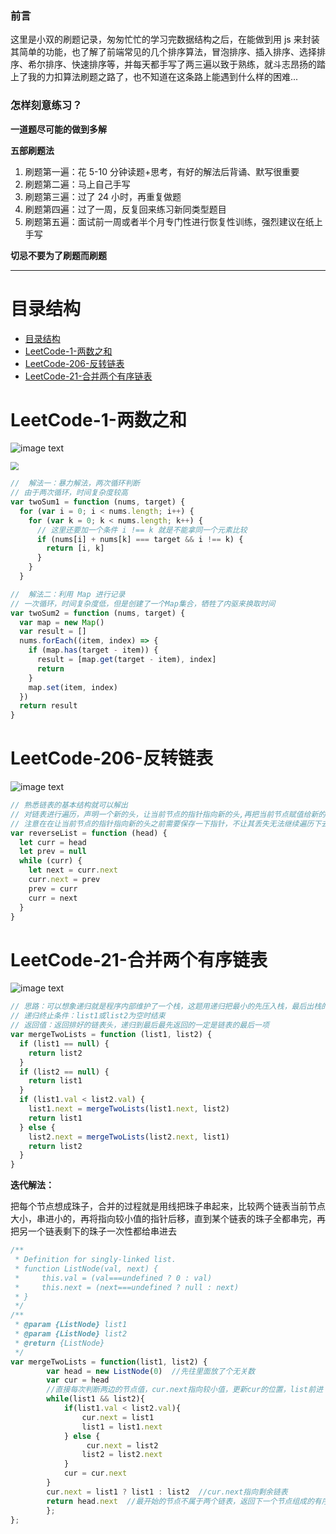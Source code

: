 <!--

 * @Descripttion: 说明
 * @Author: ZXS
 * @Date: 2022-07-29 00:01:33
 * @LastEditors: ZXS
 * @LastEditTime: 2022-08-09 23:15:50
-->

### 前言

这里是小双的刷题记录，匆匆忙忙的学习完数据结构之后，在能做到用 js 来封装其简单的功能，也了解了前端常见的几个排序算法，冒泡排序、插入排序、选择排序、希尔排序、快速排序等，并每天都手写了两三遍以致于熟练，就斗志昂扬的踏上了我的力扣算法刷题之路了，也不知道在这条路上能遇到什么样的困难...

### 怎样刻意练习？

**一道题尽可能的做到多解**

**五部刷题法**

1. 刷题第一遍：花 5-10 分钟读题+思考，有好的解法后背诵、默写很重要
2. 刷题第二遍：马上自己手写
3. 刷题第三遍：过了 24 小时，再重复做题
4. 刷题第四遍：过了一周，反复回来练习新同类型题目
5. 刷题第五遍：面试前一周或者半个月专门性进行恢复性训练，强烈建议在纸上手写

**切忌不要为了刷题而刷题**

---

# 目录结构

- [目录结构](#目录结构)
- [LeetCode-1-两数之和](#leetcode-1-两数之和)
- [LeetCode-206-反转链表](#leetcode-206-反转链表)
- [LeetCode-21-合并两个有序链表](#leetcode-21-合并两个有序链表)

# LeetCode-1-两数之和

![image text](https://gitee.com/zxs5188k/LeetCode/raw/master/images/LeetCode-1-两数之和.png)

<img src="C:\Users\小双哥哥\Desktop\LeetCode刷题记录\LeetCode\images\LeetCode-1-两数之和.png" style="zoom:80%;" />

```js
//  解法一：暴力解法，两次循环判断
// 由于两次循环，时间复杂度较高
var twoSum1 = function (nums, target) {
  for (var i = 0; i < nums.length; i++) {
    for (var k = 0; k < nums.length; k++) {
      // 这里还要加一个条件 i !== k 就是不能拿同一个元素比较
      if (nums[i] + nums[k] === target && i !== k) {
        return [i, k]
      }
    }
  }
```

```js
//  解法二：利用 Map 进行记录
// 一次循环，时间复杂度低，但是创建了一个Map集合，牺牲了内驱来换取时间
var twoSum2 = function (nums, target) {
  var map = new Map()
  var result = []
  nums.forEach((item, index) => {
    if (map.has(target - item)) {
      result = [map.get(target - item), index]
      return
    }
    map.set(item, index)
  })
  return result
}
```

# LeetCode-206-反转链表

![image text](https://gitee.com/zxs5188k/LeetCode/raw/master/images/LeetCode-206-反转链表.png)

```js
// 熟悉链表的基本结构就可以解出
// 对链表进行遍历，声明一个新的头，让当前节点的指针指向新的头,再把当前节点赋值给新的头
// 注意在在让当前节点的指针指向新的头之前需要保存一下指针，不让其丢失无法继续遍历下去
var reverseList = function (head) {
  let curr = head
  let prev = null
  while (curr) {
    let next = curr.next
    curr.next = prev
    prev = curr
    curr = next
  }
}
```

# LeetCode-21-合并两个有序链表

![image text](https://gitee.com/zxs5188k/LeetCode/raw/master/images/LeetCode-21-合并两个有序链表.png)

```js
// 思路：可以想象递归就是程序内部维护了一个栈，这题用递归把最小的先压入栈，最后出栈的时候，依次连接在一起就可以了
// 递归终止条件：list1或list2为空时结束
// 返回值：返回排好的链表头，递归到最后最先返回的一定是链表的最后一项
var mergeTwoLists = function (list1, list2) {
  if (list1 == null) {
    return list2
  }
  if (list2 == null) {
    return list1
  }
  if (list1.val < list2.val) {
    list1.next = mergeTwoLists(list1.next, list2)
    return list1
  } else {
    list2.next = mergeTwoLists(list2.next, list1)
    return list2
  }
}
```

**迭代解法：**

把每个节点想成珠子，合并的过程就是用线把珠子串起来，比较两个链表当前节点大小，串进小的，再将指向较小值的指针后移，直到某个链表的珠子全都串完，再把另一个链表剩下的珠子一次性都给串进去

~~~js
/**
 * Definition for singly-linked list.
 * function ListNode(val, next) {
 *     this.val = (val===undefined ? 0 : val)
 *     this.next = (next===undefined ? null : next)
 * }
 */
/**
 * @param {ListNode} list1
 * @param {ListNode} list2
 * @return {ListNode}
 */
var mergeTwoLists = function(list1, list2) {
        var head = new ListNode(0)  //先往里面放了个无关数
        var cur = head
        //直接每次判断两边的节点值，cur.next指向较小值，更新cur的位置，list前进
        while(list1 && list2){  
            if(list1.val < list2.val){
                cur.next = list1
                list1 = list1.next
            } else {
                 cur.next = list2
                list2 = list2.next
            }
            cur = cur.next
        }
        cur.next = list1 ? list1 : list2  //cur.next指向剩余链表
        return head.next  //最开始的节点不属于两个链表，返回下一个节点组成的有序链表
        };
};
~~~


